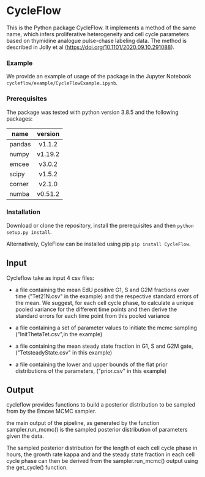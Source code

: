 # CycleFlow

This is the Python package CycleFlow. It implements a method of the same name, which infers proliferative heterogeneity and cell cycle parameters based on thymidine analogue pulse-chase labeling data. The method is described in Jolly et al (https://doi.org/10.1101/2020.09.10.291088).


### Example

We provide an example of usage of the package in the Jupyter Notebook `cycleflow/example/CycleFlowExample.ipynb`.

### Prerequisites

The package was tested with python version 3.8.5 and the following packages: 

| name  | version |  
|-------|:-------:|
| pandas| v1.1.2  | 
| numpy | v1.19.2 |  
| emcee | v3.0.2  |  
| scipy | v1.5.2  |
| corner| v2.1.0  |
| numba | v0.51.2 |

### Installation

Download or clone the repository, install the prerequisites and then `python setup.py install`.

Alternatively, CyleFlow can be installed using pip `pip install CycleFlow`.


## Input

Cycleflow take as input 4 csv files:
- a file containing the mean EdU positive G1, S and G2M fractions over time ("Tet21N.csv" in the example)
and the respective standard errors of the mean. We suggest, for each cell cycle phase, to calculate a unique pooled variance for the different time points and then derive the standard errors for each time point from this pooled variance

- a file containing a set of parameter values to initiate the mcmc sampling ("InitThetaTet.csv",in the example)

- a file containing the mean steady state fraction in G1, S and G2M gate,("TetsteadyState.csv" in this example)

- a file containing the lower and upper bounds of the flat prior distributions of the parameters, ("prior.csv" in this example)


## Output

cycleflow provides functions to build a posterior distribution to be sampled from by the Emcee MCMC sampler.

the main output of the pipeline, as generated by the function sampler.run_mcmc() is the sampled posterior distribution of parameters given the data. 

The sampled posterior distribution for the length of each cell cycle phase in hours, the growth rate kappa and and the steady state fraction in each cell cycle phase can then be derived from the sampler.run_mcmc() output using the get_cycle() function.

